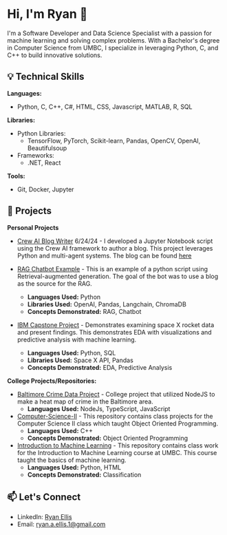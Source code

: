 # Hi, I'm Ryan 👋

I'm a Software Developer and Data Science Specialist with a passion for machine learning and solving complex problems. With a Bachelor's degree in Computer Science from UMBC, I specialize in leveraging Python, C, and C++ to build innovative solutions.

## 💡 Technical Skills
**Languages:**
- Python, C, C++, C#, HTML, CSS, Javascript, MATLAB, R, SQL

**Libraries:**
-  Python Libraries: 
    - TensorFlow, PyTorch, Scikit-learn, Pandas, OpenCV, OpenAI, Beautifulsoup
- Frameworks:
    - .NET, React

**Tools:**
- Git, Docker, Jupyter


## 🚀 Projects



**Personal Projects**
- [Crew AI Blog Writer](https://github.com/Codeblockz/CrewAI_Bloger_Demo) 6/24/24 - I developed a Jupyter Notebook script using the Crew AI framework to author a blog. This project leverages Python and multi-agent systems. The blog can be found [here](https://medium.com/@ryan.a.ellis.1/a-blog-about-a-crew-ai-crew-that-writes-about-a-crew-ai-crew-writing-a-blog-e85628159808)
- [RAG Chatbot Example](https://github.com/Codeblockz/Data-Science-Self-Projects/tree/main/Chat%20bots) - This is an example of a python script using Retrieval-augmented generation. The goal of the bot was to use a blog as the source for the RAG.
  - **Languages Used:** Python
  - **Libraries Used:** OpenAI, Pandas, Langchain, ChromaDB
  - **Concepts Demonstrated:** RAG, Chatbot
    
- [IBM Capstone Project](https://github.com/Codeblockz/Ellis_Ryan_AppliedDataScienceCapstone/blob/main/ds-capstone-template-coursera.pptx.pdf) - Demonstrates examining space X rocket data and present findings. This demonstrates EDA with visualizations and predictive analysis with machine learning.
  - **Languages Used:** Python, SQL
  - **Libraries Used:** Space X API, Pandas
  - **Concepts Demonstrated:** EDA, Predictive Analysis

**College Projects/Repositories:**
- [Baltimore Crime Data Project](https://github.com/jacob5469/cs447) - College project that utilized NodeJS to make a heat map of crime in the Baltimore area.
  - **Languages Used:** NodeJs, TypeScript, JavaScript
- [Computer-Science-II](https://github.com/Codeblockz/Computer-Science-II) - This repository contains class projects for the Computer Science II class which taught Object Oriented Programming.
  - **Languages Used:** C++
  - **Concepts Demonstrated:** Object Oriented Programming
- [Introduction to Machine Learning](https://github.com/Codeblockz/UMBC-CMSC-478-Fall-2019) - This repository contains class work for the Introduction to Machine Learning course at UMBC. This course taught the basics of machine learning.
  - **Languages Used:** Python, HTML
  - **Concepts Demonstrated:** Classification

## 📫 Let's Connect
- LinkedIn: [Ryan Ellis](https://www.linkedin.com/in/ryan-a-ellis/)
- Email: ryan.a.ellis.1@gmail.com

